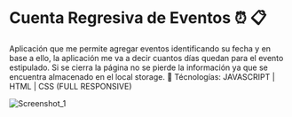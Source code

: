 # Cuenta Regresiva de Eventos ⏰ 📋

Aplicación que me permite agregar eventos identificando su fecha y en base a ello, la aplicación me va a decir cuantos días quedan para el evento estipulado.
Si se cierra la página no se pierde la información ya que se encuentra almacenado en el local storage.
🚀 Técnologías: JAVASCRIPT | HTML | CSS (FULL RESPONSIVE)

![Screenshot_1](https://user-images.githubusercontent.com/103950921/192708500-46670c66-71fd-47c2-9d10-44fdc858e342.png)

